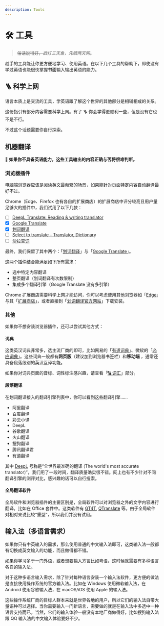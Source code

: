 ```yaml
---
description: Tools
---
```


# 🛠 工具

<!--@include: ../.vitepress/hack.md-->

> ~~俗话说得好，~~_欲打三天鱼，先晒两天网。_

趁手的工具能让你更方便地学习、使用英语。在以下几个工具的帮助下，即使没有学过英语也能很快掌握**书面**输入输出英语的能力。

## 🪜 科学上网

语言本质上是交流的工具，学英语跟了解这个世界的其他部分是相辅相成的关系。

这份指引有部分内容需要科学上网。有了 🪜 你会学得更顺利一些，但是没有它也不是不行。

不过这个话题需要你自行探索。

## 机器翻译

**🚨 如果你不具备英语能力，这些工具输出的内容正确与否将很难判断。**

### 浏览器插件

电脑端浏览器应该是阅读英文最频繁的场景，如果能针对页面特定内容自动翻译最好不过。

Chrome（Edge、Firefox 也有各自的扩展商店）的扩展商店中评分较高且用户量足够大的插件中，我们试用了以下几款：

* [ ] [DeepL Translate: Reading & writing translator](https://chrome.google.com/webstore/detail/deepl-translate-reading-w/cofdbpoegempjloogbagkncekinflcnj)
* [x] [Google Translate](https://chrome.google.com/webstore/detail/google-translate/aapbdbdomjkkjkaonfhkkikfgjllcleb)
* [x] [划词翻译](https://chrome.google.com/webstore/detail/%E5%88%92%E8%AF%8D%E7%BF%BB%E8%AF%91/ikhdkkncnoglghljlkmcimlnlhkeamad)
* [ ] [Select to translate - Translator, Dictionary](https://chrome.google.com/webstore/detail/select-to-translate-trans/ibppednjgooiepmkgdcoppnmbhmieefh)
* [ ] [沙拉查词](https://chrome.google.com/webstore/detail/%E6%B2%99%E6%8B%89%E6%9F%A5%E8%AF%8D-%E8%81%9A%E5%90%88%E8%AF%8D%E5%85%B8%E5%88%92%E8%AF%8D%E7%BF%BB%E8%AF%91/cdonnmffkdaoajfknoeeecmchibpmkmg)

最终，我们保留了其中两个：「[划词翻译](https://chrome.google.com/webstore/detail/%E5%88%92%E8%AF%8D%E7%BF%BB%E8%AF%91/ikhdkkncnoglghljlkmcimlnlhkeamad)」与「[Google Translate](https://chrome.google.com/webstore/detail/google-translate/aapbdbdomjkkjkaonfhkkikfgjllcleb)」。

这两个插件结合能满足如下所有需求：

* 选中特定内容翻译
* 整页翻译（划词翻译有次数限制）
* 集成多个翻译引擎（Google Translate 没有多引擎）

Chrome 扩展商店需要科学上网才能访问，你可以考虑使用其他浏览器如「[Edge](https://www.microsoft.com/zh-cn/edge)」与其「[扩展商店](https://microsoftedge.microsoft.com/addons/)」，或者直接到「[划词翻译官方网站](https://hcfy.app/)」下载安装。

### 其他

如果你不想安装浏览器插件，还可以尝试其他方式：

#### 词典

这类英汉词典非常多，选主流厂商的即可，比如网易的「[有道词典](https://dict.youdao.com/)」、微软的「[必应词典](https://cn.bing.com/dict)」。这些词典一般都有**网页版**（建议加到浏览器书签栏）和**移动端** ，通常还具备段落级别的英汉互译功能。

如果你对词典页面的音标、词性标注感兴趣，请查看「[🔠 词汇](/vocabulary/)」部分。

#### 段落翻译

在划词翻译接入的翻译引擎列表中，你可以看到这些翻译引擎……

* 阿里翻译
* 百度翻译
* 彩云小译
* DeepL
* 谷歌翻译
* 火山翻译
* 搜狗翻译
* 腾讯翻译君
* 有道翻译

其中 [DeepL](https://www.deepl.com/) 号称是“全世界最准确的翻译 (The world's most accurate translator)”，我们用了一段时间，翻译质量确实很不错。网上也有不少针对不同翻译引擎的测评对比，感兴趣的话可以自行搜索。

#### 全局翻译软件

全局软件和浏览器插件的主要区别是，全局软件可以对浏览器之外的文字内容进行翻译，比如在 Office 套件中。这类软件有 [GT4T](https://gt4t.cn/), [QTranslate](https://quest-app.appspot.com/) 等。由于全局软件对相对来说比较“重型”，所以我们并没有试用。

## 输入法（多语言需求）

如果你只有中英输入的需求，那么使用普通的中文输入法即可，这类输入法一般都有切换成英文输入的功能，而且做得都不错。

如果你学习多于一门外语，或者想要输入方言比如粤语，这时候就需要有多种语言各自的输入法。

对于这种多语言输入需求，除了针对每种语言安装一个输入法软件，更方便的做法是直接使用操作系统的官方输入法。比如在 Windows 使用微软输入法，在 Android 使用谷歌输入法，在 macOS/iOS 使用 Apple 的输入法。

这些操作系统厂商的目标人群本来就是世界各地的用户，所以它们的输入法自带大量语种可以选择。当你需要输入一门新语言，需要做的就是在输入法中多选中一种语言支持而已。当然，它们的输入体验一般没有本地厂商做得好，比如搜狗输入法跟 QQ 输入法的中文输入体验要好不少。
